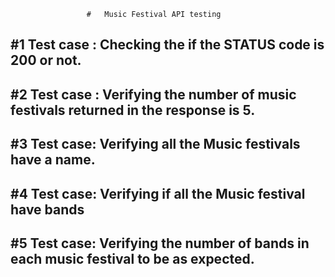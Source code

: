                      #   Music Festival API testing


## #1 Test case : Checking the if the STATUS code is 200 or not.
## #2 Test case : Verifying the number of music festivals returned in the response is 5.
## #3 Test case:  Verifying all the Music festivals have a name.
## #4 Test case: Verifying if all the Music festival have bands
## #5 Test case: Verifying the number of bands in each music festival to be as expected.